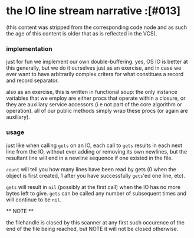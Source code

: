 # the IO line stream narrative :[#013]

(this content was stripped from the corresponding code node and as such
the age of this content is older that as is reflected in the VCS).

### implementation

just for fun we implement our own double-buffering. yes, OS IO is better at
this generally, but we do it ourselves just as an exercise, and in case we
ever want to have arbitrarily complex critera for what constitues a record
and record separator.

also as an exercise, this is written in functional soup: the only instance
variables that we employ are either procs that operate within a closure, or
they are auxiliary service accessors (i.e not part of the core algorithm or
operation). all of our public methods simply wrap these procs (or again are
auxiliary).



### usage

just like when calling `gets` on an IO, each call to `gets` results in each
next line from the IO, without ever adding or removing its own newlines, but
the resultant line will end in a newline sequence if one existed in the file.

`count` will tell you how many lines have been read by gets (0 when the object
is first created, 1 after you have successfully `gets`'ed one line, etc).

`gets` will result in `nil` (possibly at the first call) when the IO has no
more bytes left to give. `gets` can be called any number of subsequent times
and will continue to be `nil`.


** NOTE **

the filehandle is closed by this scanner at any first such occurence of the
end of the file being reached, but NOTE it will not be closed otherwise.

